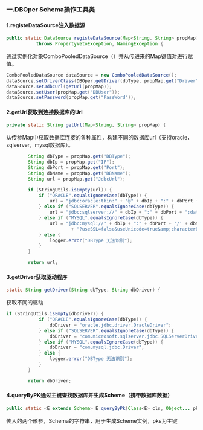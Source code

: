 ### 一.DBOper  Schema操作工具类

####   1.registeDataSource注入数据源

 ~~~ java
public static DataSource registeDataSource(Map<String, String> propMap)
			throws PropertyVetoException, NamingException {
 ~~~

通过实例化对象ComboPooledDataSource（）并从传进来的Map键值对进行赋值。

``` java
ComboPooledDataSource dataSource = new ComboPooledDataSource();
dataSource.setDriverClass(DBOper.getDriver(dbType, propMap.get("Driver")));
dataSource.setJdbcUrl(getUrl(propMap));
dataSource.setUser(propMap.get("DBUser"));
dataSource.setPassword(propMap.get("PassWord"));
```

#### 2.getUrl获取到连接数据库的Url

```java
private static String getUrl(Map<String, String> propMap) {
```

从传参Map中获取数据库连接的各种属性，构建不同的数据库url（支持oracle，sqlserver，mysql数据库）。

```java
		String dbType = propMap.get("DBType");
		String dbIp = propMap.get("IP");
		String dbPort = propMap.get("Port");
		String dbName = propMap.get("DBName");
		String url = propMap.get("JdbcUrl");

		if (StringUtils.isEmpty(url)) {
			if ("ORACLE".equalsIgnoreCase(dbType)) {
				url = "jdbc:oracle:thin:" + "@" + dbIp + ":" + dbPort + "/" + dbName;
			} else if ("SQLSERVER".equalsIgnoreCase(dbType)) {
				url = "jdbc:sqlserver://" + dbIp + ":" + dbPort + ";databaseName=" + dbName;
			} else if ("MYSQL".equalsIgnoreCase(dbType)) {
				url = "jdbc:mysql://" + dbIp + ":" + dbPort + '/' + dbName
						+ "?useSSL=false&useUnicode=true&amp;characterEncoding=UTF-8";
			} else {
				logger.error("DBType 无法识别");
			}
		}

		return url;
```

#### 3.getDriver获取驱动程序

```java
static String getDriver(String dbType, String dbDriver) {
```

获取不同的驱动

``` java
if (StringUtils.isEmpty(dbDriver)) {
			if ("ORACLE".equalsIgnoreCase(dbType)) {
				dbDriver = "oracle.jdbc.driver.OracleDriver";
			} else if ("SQLSERVER".equalsIgnoreCase(dbType)) {
				dbDriver = "com.microsoft.sqlserver.jdbc.SQLServerDriver";
			} else if ("MYSQL".equalsIgnoreCase(dbType)) {
				dbDriver = "com.mysql.jdbc.Driver";
			} else {
				logger.error("DBType 无法识别");
			}
		}

		return dbDriver;
```

#### 4.queryByPK通过主键查找数据库并生成Scheme（携带数据库数据）

```java
public static <E extends Schema> E queryByPk(Class<E> cls, Object... pks) {
```

传入的两个形参，Schema的字符串，用于生成Scheme实例，pks为主键

```java

```





